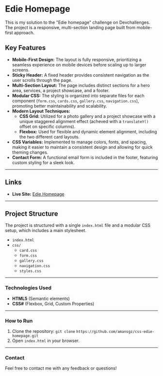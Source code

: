 # Edie Homepage

This is my solution to the "Edie homepage" challenge on Devchallenges. The project is a responsive, multi-section landing page built from mobile-first approach.

## Key Features

- **Mobile-First Design:** The layout is fully responsive, prioritizing a seamless experience on mobile devices before scaling up to larger screens.
- **Sticky Header:** A fixed header provides consistent navigation as the user scrolls through the page.
- **Multi-Section Layout:** The page includes distinct sections for a hero area, services, a project showcase, and a footer.
- **Modular CSS:** The styling is organized into separate files for each component (`form.css`, `cards.css`, `gallery.css`, `navigation.css`), promoting better maintainability and scalability.
- **Modern Layout Techniques:**
  - **CSS Grid:** Utilized for a photo gallery and a project showcase with a unique staggered alignment effect (acheved with a `translateY()` offset on specific columns).
  - **Flexbox:** Used for flexible and dynamic element alignment, including the two different card layouts.
- **CSS Variables:** Implemented to manage colors, fonts, and spacing, making it easier to maintain a consistent design and allowing for quick theming changes.
- **Contact Form:** A functional email form is included in the footer, featuring custom styling for a sleek look.

---

## Links

- **Live Site:** [Edie Homepage](https://amansgz.github.io/css-edie-homepage/)

---

## Project Structure

The project is structured with a single `index.html` file and a modular CSS setup, which includes a main stylesheet.

- `index.html`
- `css/`
  - `card.css`
  - `form.css`
  - `gallery.css`
  - `navigation.css`
  - `styles.css`

---

### Technologies Used

- **HTML5** (Semantic elements)
- **CSS#** (Flexbox, Grid, Custom Properties)

---

### How to Run

1. Clone the repository:
   `git clone`
   `https://github.com/amansgz/css-edie-homepage.git`
2. Open `index.html` in your browser.

---

### Contact

Feel free to contact me with any feedback or questions!

